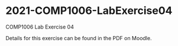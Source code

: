 # 2021-COMP1006-LabExercise04

COMP1006 Lab Exercise 04

Details for this exercise can be found in the PDF on Moodle.

